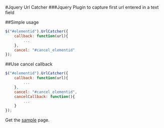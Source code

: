 #Jquery Url Catcher
###Jquery Plugin to capture first url entered in a text field

##Simple usage
```javascript
$("#elementid").UrlCatcher({
    callback: function(url){
        ...
    },
    cancel: "#cancel_elementid"
});
```

##Use cancel callback
```javascript
$("#elementid").UrlCatcher({
    callback: function(url){
        ...
    },
    cancel: "#cancel_elementid",
    cancelCallback: function(){
        ...
    }
});
```

Get the [sample](index.html "Sample html") page.